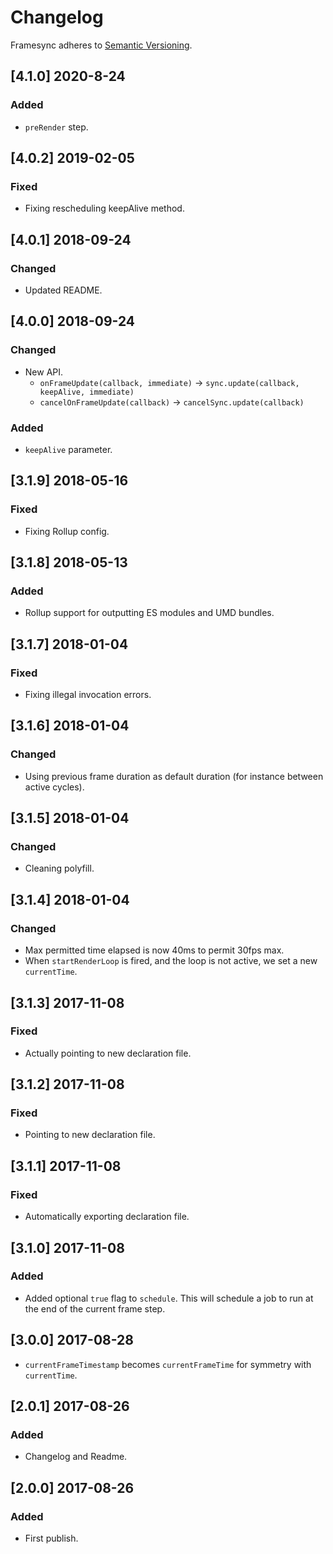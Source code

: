 # Changelog

Framesync adheres to [Semantic Versioning](http://semver.org/).

## [4.1.0] 2020-8-24

### Added

- `preRender` step.

## [4.0.2] 2019-02-05

### Fixed

- Fixing rescheduling keepAlive method.

## [4.0.1] 2018-09-24

### Changed

- Updated README.

## [4.0.0] 2018-09-24

### Changed

- New API.
  - `onFrameUpdate(callback, immediate)` -> `sync.update(callback, keepAlive, immediate)`
  - `cancelOnFrameUpdate(callback)` -> `cancelSync.update(callback)`
  
### Added

- `keepAlive` parameter.

## [3.1.9] 2018-05-16

### Fixed

- Fixing Rollup config.

## [3.1.8] 2018-05-13

### Added

- Rollup support for outputting ES modules and UMD bundles.

## [3.1.7] 2018-01-04

### Fixed

- Fixing illegal invocation errors.

## [3.1.6] 2018-01-04

### Changed

- Using previous frame duration as default duration (for instance between active cycles).

## [3.1.5] 2018-01-04

### Changed

- Cleaning polyfill.

## [3.1.4] 2018-01-04

### Changed

- Max permitted time elapsed is now 40ms to permit 30fps max.
- When `startRenderLoop` is fired, and the loop is not active, we set a new `currentTime`.

## [3.1.3] 2017-11-08

### Fixed

- Actually pointing to new declaration file.

## [3.1.2] 2017-11-08

### Fixed

- Pointing to new declaration file.

## [3.1.1] 2017-11-08

### Fixed

- Automatically exporting declaration file.

## [3.1.0] 2017-11-08

### Added

- Added optional `true` flag to `schedule`. This will schedule a job to run at the end of the current frame step.

## [3.0.0] 2017-08-28

- `currentFrameTimestamp` becomes `currentFrameTime` for symmetry with `currentTime`.

## [2.0.1] 2017-08-26

### Added
- Changelog and Readme.

## [2.0.0] 2017-08-26

### Added
- First publish.
